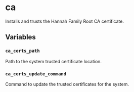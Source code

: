 # ca

Installs and trusts the Hannah Family Root CA certificate.

## Variables

### `ca_certs_path`

Path to the system trusted certificate location.

### `ca_certs_update_command`

Command to update the trusted certificates for the system.
